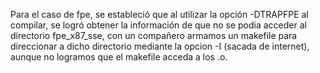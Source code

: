 Para el caso de fpe, se estableció que al utilizar la opción -DTRAPFPE al compilar, se logró obtener la información de que no se podia acceder al directorio fpe_x87_sse, con un compañero armamos un makefile para direccionar a dicho directorio mediante la opcion -I (sacada de internet), aunque no logramos que el makefile acceda a los .o.
